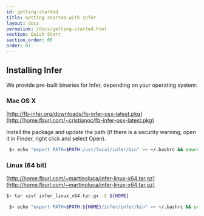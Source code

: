 ```yaml
---
id: getting-started
title: Getting started with Infer
layout: docs
permalink: /docs/getting-started.html
section: Quick Start
section_order: 00
order: 01
---
```


## Installing Infer

We provide pre-built binaries for Infer, depending on your operating system:

### Mac OS X
[http://fb-infer.org/downloads/fb-infer-osx-latest.pkg](http://home.fburl.com/~cristianoc/fb-infer-osx-latest.pkg)

Install the package and update the path (if there is a security warning, open it in Finder, right click and select Open).

```bash
 $> echo "export PATH=$PATH:/usr/local/infer/bin" >> ~/.bashrc && source ~/.bashrc
```

### Linux (64 bit)

 [http://home.fburl.com/~martinoluca/infer-linux-x64.tar.gz](http://home.fburl.com/~martinoluca/infer-linux-x64.tar.gz)

 ```bash
 $> tar xzvf infer_linux_x64.tar.gx -C ${HOME}
 ```

```bash
 $> echo "export PATH=$PATH:${HOME}/infer/infer/bin" >> ~/.bashrc && source ~/.bashrc
```
